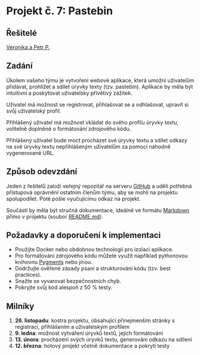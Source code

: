 # Projekt č. 7: Pastebin

## Řešitelé
[Veronika a Petr P.](https://github.com/PetrPujman/projekt.prg-pastebin)

## Zadání
Úkolem vašeho týmu je vytvoření webové aplikace, která umožní uživatelům přidávat, prohlížet a sdílet úryvky texty (tzv. pastebin). Aplikace by měla být intuitivní a poskytovat uživatelsky přívětivý zážitek.

Uživatel má možnost se registrovat, přihlašovat se a odhlašovat, upravit si svůj uživatelský profil.

Přihlášený uživatel má možnost vkládat do svého profilu úryvky textu, volitelně doplněné o formátování zdrojového kódu.

Přihlášený uživatel bude moct procházet své úryvky textu a sdílet odkazy na své úryvky textu nepřihlášeným uživatelům za pomocí náhodně vygenerované URL.

## Způsob odevzdání
Jeden z řešitelů založí veřejný repozitář na serveru [GitHub](https://github.com/) a udělí potřebná přístupová oprávnění ostatním členům týmu, aby se mohli na projektu spolupodílet. Poté pošle vyučujícímu odkaz na projekt.

Součástí by měla být stručná dokumentace, ideálně ve formátu [Markdown](https://www.markdownguide.org/) přímo v projektu (soubor [README.md](https://docs.github.com/en/repositories/managing-your-repositorys-settings-and-features/customizing-your-repository/about-readmes)).

## Požadavky a doporučení k implementaci
 * Použijte Docker nebo obdobnou technologii pro izolaci aplikace.
 * Pro formátování zdrojového kódu můžete využít například pythonovou knihovnu [Pygments](https://pygments.org/) nebo jinou.
 * Dodržujte ověřené zásady psaní a strukturování kódu (tzv. best practices).
 * Snažte se vyvarovat bezpečnostních chyb.
 * Pokryjte svůj kód alespoň z 50 % testy.

## Milníky
 1. **26. listopadu**: kostra projektu, obsahující přinejmenším stránky s registrací, přihlášením a uživatelským profilem
 2. **9. ledna**: možnost vytváření úryvků textů, jejich formátování
 3. **13. února**: procházení svých úryvků textu, generování odkazu na sdílení
 4. **12. března**: hotový projekt včetně dokumentace a pokrytí testy
